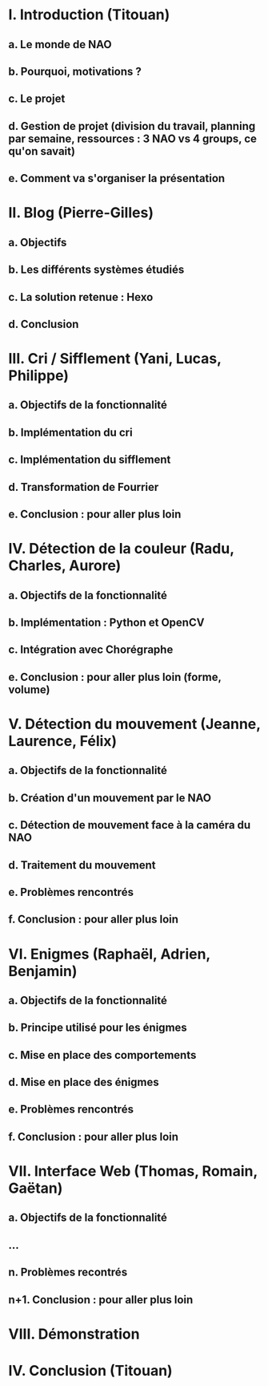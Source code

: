 
# I. Introduction (Titouan)
##	a. Le monde de NAO
##	b. Pourquoi, motivations ?
##	c. Le projet
##	d. Gestion de projet (division du travail, planning par semaine, ressources : 3 NAO vs 4 groups, ce qu'on savait)
##	e. Comment va s'organiser la présentation

# II. Blog (Pierre-Gilles)
##  a. Objectifs
##  b. Les différents systèmes étudiés
##  c. La solution retenue : Hexo
##  d. Conclusion
	
# III. Cri / Sifflement (Yani, Lucas, Philippe)
##  a. Objectifs de la fonctionnalité
##  b. Implémentation du cri
##  c. Implémentation du sifflement
##  d. Transformation de Fourrier
##  e. Conclusion : pour aller plus loin

# IV. Détection de la couleur (Radu, Charles, Aurore)
##  a. Objectifs de la fonctionnalité
##  b. Implémentation : Python et OpenCV
##  c. Intégration avec Chorégraphe
##  e. Conclusion : pour aller plus loin (forme, volume)

# V. Détection du mouvement (Jeanne, Laurence, Félix)
##  a. Objectifs de la fonctionnalité
##  b. Création d'un mouvement par le NAO
##  c. Détection de mouvement face à la caméra du NAO
##  d. Traitement du mouvement
##  e. Problèmes rencontrés
##  f. Conclusion : pour aller plus loin

# VI. Enigmes (Raphaël, Adrien, Benjamin)
##  a. Objectifs de la fonctionnalité
##  b. Principe utilisé pour les énigmes
##  c. Mise en place des comportements
##  d. Mise en place des énigmes
##  e. Problèmes rencontrés
##  f. Conclusion : pour aller plus loin

# VII. Interface Web (Thomas, Romain, Gaëtan)
## a. Objectifs de la fonctionnalité
##  ...
##  n. Problèmes recontrés
##  n+1. Conclusion : pour aller plus loin

# VIII. Démonstration

# IV. Conclusion (Titouan)